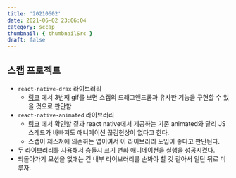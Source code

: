 ```yaml
---
title: '20210602'
date: 2021-06-02 23:06:04
category: sccap
thumbnail: { thumbnailSrc }
draft: false
---
```


## 스캡 프로젝트

- `react-native-drax` 라이브러리
  - [링크](https://github.com/nuclearpasta/react-native-drax#examples) 에서 3번째 gif를 보면 스캡의 드래그앤드롭과 유사한 기능을 구현할 수 있을 것으로 판단함
- `react-native-animated` 라이브러리
  - [링크](https://medium.com/mj-studio/new-reanimated-v2-shines-react-native-animation-%EF%B8%8F-37e117ab652e) 에서 확인할 결과 react native에서 제공하는 기존 animated와 달리 JS 스레드가 바빠져도 애니메이션 끊김현상이 없다고 한다.
  - 스캡이 제스쳐에 의존하는 앱이여서 이 라이브러리 도입이 좋다고 판단된다.
- 두 라이브러리를 사용해서 충돌시 크기 변화 애니메이션을 실행을 성공시켰다.
- 되돌아가기 모션을 없애는 건 내부 라이브러리를 손봐야 할 것 같아서 일단 뒤로 미루자.
